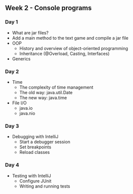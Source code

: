 ## Week 2 - Console programs

### Day 1

* What are jar files?
* Add a main method to the text game and compile a jar file
* OOP
  * History and overview of object-oriented programming
  * Inheritance (@Overload, Casting, Interfaces)
* Generics

### Day 2

* Time
  * The complexity of time management
  * The old way: java.util.Date
  * The new way: java.time
* File I/O
  * java.io
  * java.nio

### Day 3

* Debugging with IntelliJ
  * Start a debugger session
  * Set breakpoints
  * Reload classes

### Day 4

* Testing with IntelliJ
  * Configure JUnit
  * Writing and running tests
